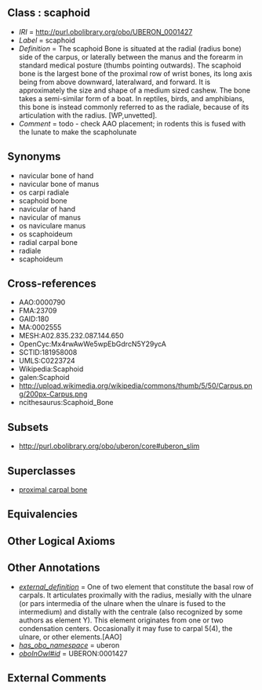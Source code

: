 
## Class : scaphoid

 * *IRI* = http://purl.obolibrary.org/obo/UBERON_0001427
 * *Label* = scaphoid
 * *Definition* = The scaphoid Bone is situated at the radial (radius bone) side of the carpus, or laterally between the manus and the forearm in standard medical posture (thumbs pointing outwards). The scaphoid bone is the largest bone of the proximal row of wrist bones, its long axis being from above downward, lateralward, and forward. It is approximately the size and shape of a medium sized cashew. The bone takes a semi-similar form of a boat. In reptiles, birds, and amphibians, this bone is instead commonly referred to as the radiale, because of its articulation with the radius. [WP,unvetted].
 * *Comment* = todo - check AAO placement; in rodents this is fused with the lunate to make the scapholunate

## Synonyms

 * navicular bone of hand
 * navicular bone of manus
 * os carpi radiale
 * scaphoid bone
 * navicular of hand
 * navicular of manus
 * os naviculare manus
 * os scaphoideum
 * radial carpal bone
 * radiale
 * scaphoideum

## Cross-references

 * AAO:0000790
 * FMA:23709
 * GAID:180
 * MA:0002555
 * MESH:A02.835.232.087.144.650
 * OpenCyc:Mx4rwAwWe5wpEbGdrcN5Y29ycA
 * SCTID:181958008
 * UMLS:C0223724
 * Wikipedia:Scaphoid
 * galen:Scaphoid
 * http://upload.wikimedia.org/wikipedia/commons/thumb/5/50/Carpus.png/200px-Carpus.png
 * ncithesaurus:Scaphoid_Bone

## Subsets

 * http://purl.obolibrary.org/obo/uberon/core#uberon_slim

## Superclasses

 * [proximal carpal bone](../../UBERON/80/UBERON_0001480.md)

## Equivalencies


## Other Logical Axioms


## Other Annotations

 * *[external_definition](../../UBPROP/01/UBPROP_0000001.md)* = One of two element that constitute the basal row of carpals. It articulates proximally with the radius, mesially with the ulnare (or pars intermedia of the ulnare when the ulnare is fused to the intermedium) and distally with the centrale (also recognized by some authors as element Y). This element originates from one or two condensation centers. Occasionally it may fuse to carpal 5(4), the ulnare, or other elements.[AAO]
 * *[has_obo_namespace](../../ce/oboInOwl#hasOBONamespace.md)* = uberon
 * *[oboInOwl#id](../../id/oboInOwl#id.md)* = UBERON:0001427

## External Comments


